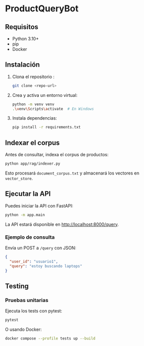 # ProductQueryBot

## Requisitos
- Python 3.10+
- pip
- Docker 

## Instalación
1. Clona el repositorio :
	```sh
	git clone <repo-url>
	```
2. Crea y activa un entorno virtual:
	```sh
	python -m venv venv
	.\venv\Scripts\activate  # En Windows
	```
3. Instala dependencias:
	```sh
	pip install -r requirements.txt
	```

## Indexar el corpus
Antes de consultar, indexa el corpus de productos:
```sh
python app/rag/indexer.py
```
Esto procesará `document_corpus.txt` y almacenará los vectores en `vector_store`.

## Ejecutar la API
Puedes iniciar la API con FastAPI:
```sh
python -m app.main
```
La API estará disponible en [http://localhost:8000/query](http://localhost:8000/query).

### Ejemplo de consulta
Envía un POST a `/query` con JSON:
```json
{
  "user_id": "usuario1",
  "query": "estoy buscando laptops"
}
```

## Testing
### Pruebas unitarias
Ejecuta los tests con pytest:
```sh
pytest
```
O usando Docker:
```sh
docker compose --profile tests up --build
```


